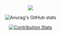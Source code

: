 <div align=center>
  
  <img src="https://capsule-render.vercel.app/api?type=waving&color=auto&height=200&section=header&text=Roy's%20Github&fontSize=90" />

  ![Anurag's GitHub stats](https://github-readme-stats.vercel.app/api?username=goyounha11&show_icons=true&theme=radical)
  
  [![Contribution Stats](https://github-contribution-stats.vercel.app/api/?username=goyounha11)](https://github.com/LordDashMe/github-contribution-stats/)
</div>
<!--
**goyounha11/goyounha11** is a ✨ _special_ ✨ repository because its `README.md` (this file) appears on your GitHub profile.

Here are some ideas to get you started:

- 🔭 I’m currently working on ...
- 🌱 I’m currently learning ...
- 👯 I’m looking to collaborate on ...
- 🤔 I’m looking for help with ...
- 💬 Ask me about ...
- 📫 How to reach me: ...
- 😄 Pronouns: ...
- ⚡ Fun fact: ...
-->
